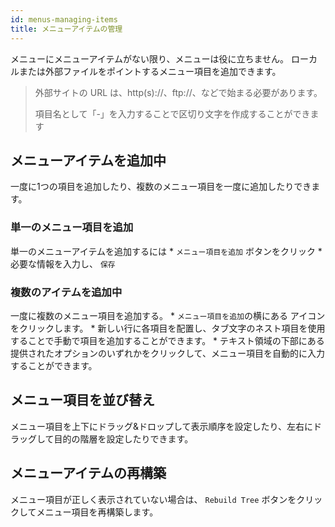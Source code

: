 ```yaml
---
id: menus-managing-items
title: メニューアイテムの管理
---
```


メニューにメニューアイテムがない限り、メニューは役に立ちません。 ローカルまたは外部ファイルをポイントするメニュー項目を追加できます。

> 外部サイトの URL は、http(s)://、ftp://、などで始まる必要があります。
> 
> 項目名として「-」を入力することで区切り文字を作成することができます

## メニューアイテムを追加中

一度に1つの項目を追加したり、複数のメニュー項目を一度に追加したりできます。

### 単一のメニュー項目を追加

単一のメニューアイテムを追加するには * `メニュー項目を追加` ボタンをクリック * 必要な情報を入力し、 `保存`

### 複数のアイテムを追加中

一度に複数のメニュー項目を追加する。 * `メニュー項目を追加`の横にある<unk> アイコンをクリックします。 * 新しい行に各項目を配置し、タブ文字のネスト項目を使用することで手動で項目を追加することができます。 * テキスト領域の下部にある提供されたオプションのいずれかをクリックして、メニュー項目を自動的に入力することができます。

## メニュー項目を並び替え

メニュー項目を上下にドラッグ&ドロップして表示順序を設定したり、左右にドラッグして目的の階層を設定したりできます。

## メニューアイテムの再構築

メニュー項目が正しく表示されていない場合は、 `Rebuild Tree` ボタンをクリックしてメニュー項目を再構築します。